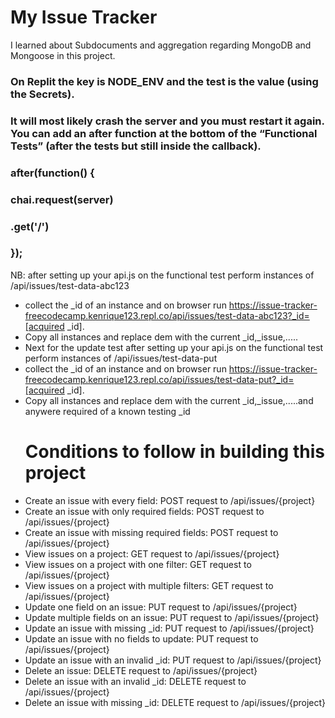# My Issue Tracker

I learned about Subdocuments and aggregation regarding MongoDB and Mongoose in this project.
### On Replit the key is NODE_ENV and the test is the value (using the Secrets).
### It will most likely crash the server and you must restart it again. You can add an after function at the bottom of the “Functional Tests” (after the tests but still inside the callback).
### after(function() {
### chai.request(server)
### .get('/')
### });
NB: after setting up your api.js on the functional test perform instances of /api/issues/test-data-abc123
- collect the _id of an instance and on browser run https://issue-tracker-freecodecamp.kenrique123.repl.co/api/issues/test-data-abc123?_id=[acquired _id].
- Copy all instances and replace dem with the current _id,_issue,.....
- Next for the update test after setting up your api.js on the functional test perform instances of /api/issues/test-data-put
- collect the _id of an instance and on browser run https://issue-tracker-freecodecamp.kenrique123.repl.co/api/issues/test-data-put?_id=[acquired _id].
- Copy all instances and replace dem with the current _id,_issue,.....and anywere required of a known testing _id
  # Conditions to follow in building this project
- Create an issue with every field: POST request to /api/issues/{project}
- Create an issue with only required fields: POST request to /api/issues/{project}
- Create an issue with missing required fields: POST request to /api/issues/{project}
- View issues on a project: GET request to /api/issues/{project}
- View issues on a project with one filter: GET request to /api/issues/{project}
- View issues on a project with multiple filters: GET request to /api/issues/{project}
- Update one field on an issue: PUT request to /api/issues/{project}
- Update multiple fields on an issue: PUT request to /api/issues/{project}
- Update an issue with missing _id: PUT request to /api/issues/{project}
- Update an issue with no fields to update: PUT request to /api/issues/{project}
- Update an issue with an invalid _id: PUT request to /api/issues/{project}
- Delete an issue: DELETE request to /api/issues/{project}
- Delete an issue with an invalid _id: DELETE request to /api/issues/{project}
- Delete an issue with missing _id: DELETE request to /api/issues/{project}
